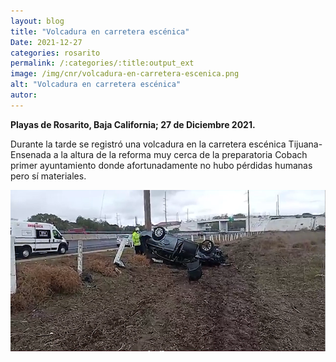 ```yaml
---
layout: blog
title: "Volcadura en carretera escénica"
Date: 2021-12-27
categories: rosarito
permalink: /:categories/:title:output_ext
image: /img/cnr/volcadura-en-carretera-escenica.png
alt: "Volcadura en carretera escénica"
autor:
---
```


**Playas de Rosarito, Baja California; 27 de Diciembre 2021.** 

Durante la tarde se registró una volcadura en la carretera escénica Tijuana- Ensenada a la altura de  la reforma muy cerca de la preparatoria Cobach primer ayuntamiento donde afortunadamente no hubo pérdidas humanas pero sí materiales. 


<div id="carouselExampleSlidesOnly" class="carousel slide" data-ride="carousel">
  <div class="carousel-inner">
    <div class="carousel-item active">
       <img class="d-block w-100" src="/img/cnr/volcadura-en-carretera-escenica.png" loading="lazy"  alt="Volcadura en carretera escénica">
    </div>
  </div>
</div>